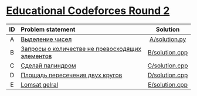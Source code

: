 # [Educational Codeforces Round 2](http://codeforces.com/contest/600)

| ID  | Problem statement                                                                                 | Solution                           |
|:---:|:--------------------------------------------------------------------------------------------------|:----------------------------------:|
|  A  | [Выделение чисел                                   ](http://codeforces.com/contest/600/problem/A) | [A/solution.py](A/solution.py)     |
|  B  | [Запросы о количестве не превосходящих элементов   ](http://codeforces.com/contest/600/problem/B) | [B/solution.cpp](B/solution.cpp)   |
|  C  | [Сделай палиндром                                  ](http://codeforces.com/contest/600/problem/C) | [C/solution.cpp](C/solution.cpp)   |
|  D  | [Площадь пересечения двух кругов                   ](http://codeforces.com/contest/600/problem/D) | [D/solution.cpp](D/solution.cpp)   |
|  E  | [Lomsat gelral                                     ](http://codeforces.com/contest/600/problem/E) | [E/solution.cpp](E/solution.cpp)   |
